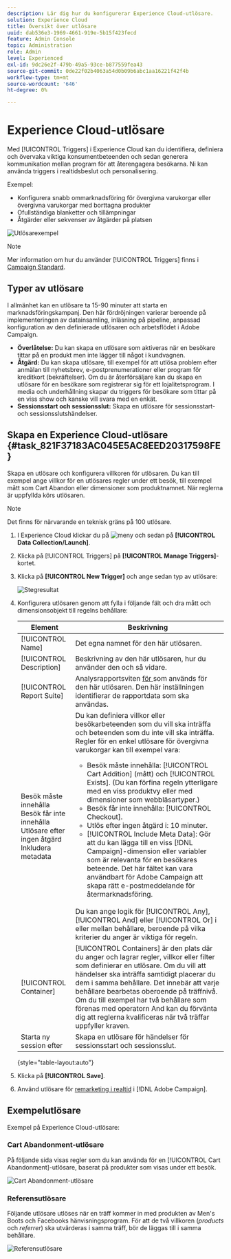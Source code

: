 ```yaml
---
description: Lär dig hur du konfigurerar Experience Cloud-utlösare.
solution: Experience Cloud
title: Översikt över utlösare
uuid: dab536e3-1969-4661-919e-5b15f423fecd
feature: Admin Console
topic: Administration
role: Admin
level: Experienced
exl-id: 9dc26e2f-479b-49a5-93ce-b877559fea43
source-git-commit: 0de22f02b4063a54d0b09b6abc1aa16221f42f4b
workflow-type: tm+mt
source-wordcount: '646'
ht-degree: 0%

---
```


# Experience Cloud-utlösare

Med [!UICONTROL Triggers] i Experience Cloud kan du identifiera, definiera och övervaka viktiga konsumentbeteenden och sedan generera kommunikation mellan program för att återengagera besökarna. Ni kan använda triggers i realtidsbeslut och personalisering.

Exempel:

* Konfigurera snabb ommarknadsföring för övergivna varukorgar eller övergivna varukorgar med borttagna produkter
* Ofullständiga blanketter och tillämpningar
* Åtgärder eller sekvenser av åtgärder på platsen

![Utlösarexempel](../assets/trigger-abandonment-2.png)

>[!NOTE]
>
>Mer information om hur du använder [!UICONTROL Triggers] finns i [Campaign Standard](https://experienceleague.adobe.com/docs/campaign-standard/using/integrating-with-adobe-cloud/working-with-campaign-and-triggers/using-triggers-in-campaign.html).

## Typer av utlösare

I allmänhet kan en utlösare ta 15-90 minuter att starta en marknadsföringskampanj. Den här fördröjningen varierar beroende på implementeringen av datainsamling, inläsning på pipeline, anpassad konfiguration av den definierade utlösaren och arbetsflödet i Adobe Campaign.

* **Överlåtelse:** Du kan skapa en utlösare som aktiveras när en besökare tittar på en produkt men inte lägger till något i kundvagnen.
* **Åtgärd:** Du kan skapa utlösare, till exempel för att utlösa problem efter anmälan till nyhetsbrev, e-postprenumerationer eller program för kreditkort (bekräftelser). Om du är återförsäljare kan du skapa en utlösare för en besökare som registrerar sig för ett lojalitetsprogram. I media och underhållning skapar du triggers för besökare som tittar på en viss show och kanske vill svara med en enkät.
* **Sessionsstart och sessionsslut:** Skapa en utlösare för sessionsstart- och sessionsslutshändelser.

## Skapa en Experience Cloud-utlösare {#task_821F37183AC045E5AC8EED20317598FE}

Skapa en utlösare och konfigurera villkoren för utlösaren. Du kan till exempel ange villkor för en utlösares regler under ett besök, till exempel mått som Cart Abandon eller dimensioner som produktnamnet. När reglerna är uppfyllda körs utlösaren.

>[!NOTE]
>
>Det finns för närvarande en teknisk gräns på 100 utlösare.

1. I Experience Cloud klickar du på ![meny](../assets/menu-icon.png) och sedan på **[!UICONTROL Data Collection/Launch]**.
2. Klicka på [!UICONTROL Triggers] på **[!UICONTROL Manage Triggers]**-kortet.
3. Klicka på **[!UICONTROL New Trigger]** och ange sedan typ av utlösare:

   ![Stegresultat](../assets/add-trigger.png)

4. Konfigurera utlösaren genom att fylla i följande fält och dra mått och dimensionsobjekt till regelns behållare:

   | Element | Beskrivning |
   |--- |--- |
   | [!UICONTROL Name] | Det egna namnet för den här utlösaren. |
   | [!UICONTROL Description] | Beskrivning av den här utlösaren, hur du använder den och så vidare. |
   | [!UICONTROL Report Suite] | Analysrapportsviten [för ](https://experienceleague.adobe.com/docs/analytics/admin/manage-report-suites/report-suites-admin.html) som används för den här utlösaren. Den här inställningen identifierar de rapportdata som ska användas. |
   | Besök måste innehålla<br>Besök får inte innehålla<br>Utlösare efter ingen åtgärd<br>Inkludera metadata | Du kan definiera villkor eller besökarbeteenden som du vill ska inträffa och beteenden som du inte vill ska inträffa. Regler för en enkel utlösare för övergivna varukorgar kan till exempel vara:<ul><li>Besök måste innehålla: [!UICONTROL Cart Addition] (mått) och [!UICONTROL Exists]. (Du kan förfina regeln ytterligare med en viss produktvy eller med dimensioner som webbläsartyper.)</li><li>Besök får inte innehålla: [!UICONTROL Checkout].</li><li>Utlös efter ingen åtgärd i: 10 minuter.</li><li>[!UICONTROL Include Meta Data]: Gör att du kan lägga till en viss [!DNL Campaign]-dimension eller variabler som är relevanta för en besökares beteende. Det här fältet kan vara användbart för Adobe Campaign att skapa rätt e-postmeddelande för återmarknadsföring.</li></ul><br>Du kan ange logik för [!UICONTROL Any], [!UICONTROL And] eller [!UICONTROL Or] i eller mellan behållare, beroende på vilka kriterier du anger är viktiga för regeln. |
   | [!UICONTROL Container] | [!UICONTROL Containers] är den plats där du anger och lagrar regler, villkor eller filter som definierar en utlösare. Om du vill att händelser ska inträffa samtidigt placerar du dem i samma behållare. Det innebär att varje behållare bearbetas oberoende på träffnivå. Om du till exempel har två behållare som förenas med operatorn And kan du förvänta dig att reglerna kvalificeras när två träffar uppfyller kraven. |
   | Starta ny session efter | Skapa en utlösare för händelser för sessionsstart och sessionsslut. |

   {style="table-layout:auto"}

5. Klicka på **[!UICONTROL Save]**.
6. Använd utlösare för [remarketing i realtid](https://experienceleague.adobe.com/docs/campaign-standard/using/integrating-with-adobe-cloud/working-with-campaign-and-triggers/about-adobe-experience-cloud-triggers.html) i [!DNL Adobe Campaign].

## Exempelutlösare

Exempel på Experience Cloud-utlösare:

### Cart Abandonment-utlösare

På följande sida visas regler som du kan använda för en [!UICONTROL Cart Abandonment]-utlösare, baserat på produkter som visas under ett besök.

![Cart Abandonment-utlösare](../assets/abandonment-trigger.png)

### Referensutlösare

Följande utlösare utlöses när en träff kommer in med produkten av Men&#39;s Boots och Facebooks hänvisningsprogram. För att de två villkoren (*products* och *referrer*) ska utvärderas i samma träff, bör de läggas till i samma behållare.

![Referensutlösare](../assets/fb-boots-promo.png)
